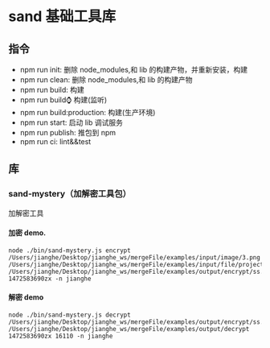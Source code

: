# sand 基础工具库

## 指令

- npm run init: 删除 node_modules,和 lib 的构建产物，并重新安装，构建
- npm run clean: 删除 node_modules,和 lib 的构建产物
- npm run build: 构建
- npm run build:watch: 构建(监听)
- npm run build:production: 构建(生产环境)
- npm run start: 启动 lib 调试服务
- npm run publish: 推包到 npm
- npm run ci: lint&&test

## 库

### sand-mystery（加解密工具包）

加解密工具

#### 加密 demo.

```shell
node ./bin/sand-mystery.js encrypt /Users/jianghe/Desktop/jianghe_ws/mergeFile/examples/input/image/3.png /Users/jianghe/Desktop/jianghe_ws/mergeFile/examples/input/file/project /Users/jianghe/Desktop/jianghe_ws/mergeFile/examples/output/encrypt/ss.png 1472583690zx -n jianghe
```

#### 解密 demo

```shell
node ./bin/sand-mystery.js decrypt /Users/jianghe/Desktop/jianghe_ws/mergeFile/examples/output/encrypt/ss.png /Users/jianghe/Desktop/jianghe_ws/mergeFile/examples/output/decrypt 1472583690zx 16110 -n jianghe
```
